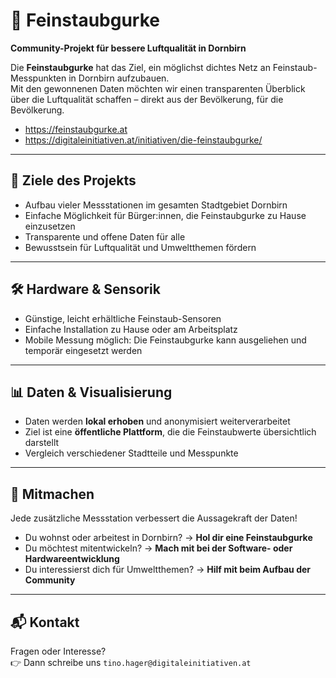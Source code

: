 # 🌱 Feinstaubgurke

**Community-Projekt für bessere Luftqualität in Dornbirn**  

Die **Feinstaubgurke** hat das Ziel, ein möglichst dichtes Netz an Feinstaub-Messpunkten in Dornbirn aufzubauen.  
Mit den gewonnenen Daten möchten wir einen transparenten Überblick über die Luftqualität schaffen – direkt aus der Bevölkerung, für die Bevölkerung.  

- https://feinstaubgurke.at
- https://digitaleinitiativen.at/initiativen/die-feinstaubgurke/


---

## 🚀 Ziele des Projekts

- Aufbau vieler Messstationen im gesamten Stadtgebiet Dornbirn  
- Einfache Möglichkeit für Bürger:innen, die Feinstaubgurke zu Hause einzusetzen  
- Transparente und offene Daten für alle  
- Bewusstsein für Luftqualität und Umweltthemen fördern  

---

## 🛠️ Hardware & Sensorik

- Günstige, leicht erhältliche Feinstaub-Sensoren  
- Einfache Installation zu Hause oder am Arbeitsplatz  
- Mobile Messung möglich: Die Feinstaubgurke kann ausgeliehen und temporär eingesetzt werden  

---

## 📊 Daten & Visualisierung

- Daten werden **lokal erhoben** und anonymisiert weiterverarbeitet  
- Ziel ist eine **öffentliche Plattform**, die die Feinstaubwerte übersichtlich darstellt  
- Vergleich verschiedener Stadtteile und Messpunkte  

---

## 🤝 Mitmachen

Jede zusätzliche Messstation verbessert die Aussagekraft der Daten!  

- Du wohnst oder arbeitest in Dornbirn? → **Hol dir eine Feinstaubgurke**  
- Du möchtest mitentwickeln? → **Mach mit bei der Software- oder Hardwareentwicklung**  
- Du interessierst dich für Umweltthemen? → **Hilf mit beim Aufbau der Community**  

---

## 📬 Kontakt

Fragen oder Interesse?  
👉 Dann schreibe uns `tino.hager@digitaleinitiativen.at`

